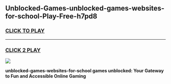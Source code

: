 
## Unblocked-Games-unblocked-games-websites-for-school-Play-Free-h7pd8
<h3>
<a href="https://premium76.site?title=unblocked-games-websites-for-school&ref=10A">CLICK TO PLAY</a></h3>
<hr>

<h3>
<a href="https://premium76.site?title=unblocked-games-websites-for-school&ref=10A">CLICK 2 PLAY</a>
  
</h3>

<a href="https://premium76.site?title=unblocked-games-websites-for-school&ref=10A"><img src="https://clearcache.store/games.png"></a>


**unblocked-games-websites-for-school games unblocked: Your Gateway to Fun and Accessible Online Gaming**
